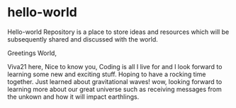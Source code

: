# hello-world
Hello-world Repository is a place to store ideas and resources which will be subsequently shared and discussed with the world.

Greetings World,

Viva21 here, Nice to know you, Coding is all I live for and I look forward to learning some new and exciting stuff.
Hoping to have a rocking time together.
Just learned about gravitational waves! wow, looking forward to learning more about our great universe such as receiving messages from the unkown and how it will impact earthlings.
